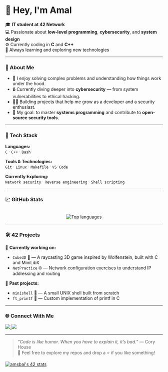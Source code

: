 # 👋 Hey, I'm Amal  

🎓 **IT student at 42 Network**  
💻 Passionate about **low-level programming**, **cybersecurity**, and **system design**  
⚙️ Currently coding in **C** and **C++**  
🚀 Always learning and exploring new technologies  

---

### 🧠 About Me
- 🧩 I enjoy solving complex problems and understanding how things work under the hood.  
- 🔒 Currently diving deeper into **cybersecurity** — from system vulnerabilities to ethical hacking.  
- 🧑‍💻 Building projects that help me grow as a developer and a security enthusiast.  
- 🎯 My goal: to master **systems programming** and contribute to **open-source security tools**.  

---

### 🧰 Tech Stack

**Languages:**  
`C` · `C++` · `Bash`

**Tools & Technologies:**  
`Git` · `Linux` · `Makefile` · `VS Code`

**Currently Exploring:**  
`Network security` · `Reverse engineering` · `Shell scripting`

---

### 📈 GitHub Stats  

<p align="center">
  <img ![Anurag's GitHub stats](https://github-readme-stats.vercel.app/api?username=Yoneva&show_icons=true) />
</p>

<p align="center">
  <img src="https://github-readme-stats.vercel.app/api/top-langs/?username=YOUR_GITHUB_USERNAME&layout=compact&theme=tokyonight" alt="Top languages" />
</p>

---

### 🛠️ 42 Projects
🚧 **Currently working on:**  
- `Cube3D` 🧊 — A raycasting 3D game inspired by Wolfenstein, built with C and MiniLibX  
- `NetPractice` 🌐 — Network configuration exercises to understand IP addressing and routing  

🧠 **Past projects:**  
- `minishell` 🐚 — A small UNIX shell built from scratch  
- `ft_printf` 🧵 — Custom implementation of printf in C  

---

### 🌐 Connect With Me

<p align="left">
  <a href="[https://linkedin.com/in/YOUR-LINKEDIN](https://www.linkedin.com/in/amal-sbai-1ba0a3395/)" target="_blank">
    <img src="https://img.shields.io/badge/LinkedIn-0A66C2?style=for-the-badge&logo=linkedin&logoColor=white"/>
  </a>
  <a href="mailto:sbaiamal988@gmail.com">
    <img src="https://img.shields.io/badge/Email-D14836?style=for-the-badge&logo=gmail&logoColor=white"/>
  </a>
</p>

---

> *“Code is like humor. When you have to explain it, it’s bad.”* — Cory House  
> 💬 Feel free to explore my repos and drop a ⭐ if you like something!


<a href="https://github.com/oakoudad/badge42"><img src="https://badge.mediaplus.ma/greenbinary/amsbai" alt="amsbai's 42 stats" /></a>
